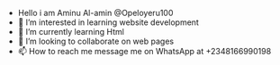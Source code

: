 - Hello i am Aminu Al-amin @Opeloyeru100
- 👀 I’m interested in learning website development 
- 🌱 I’m currently learning Html
- 💞️ I’m looking to collaborate on web pages 
- 📫 How to reach me message me on WhatsApp at +2348166990198

<!---
Opeloyeru100/Opeloyeru100 is a ✨ special ✨ repository because its `README.md` (this file) appears on your GitHub profile.
You can click the Preview link to take a look at your changes.
--->
